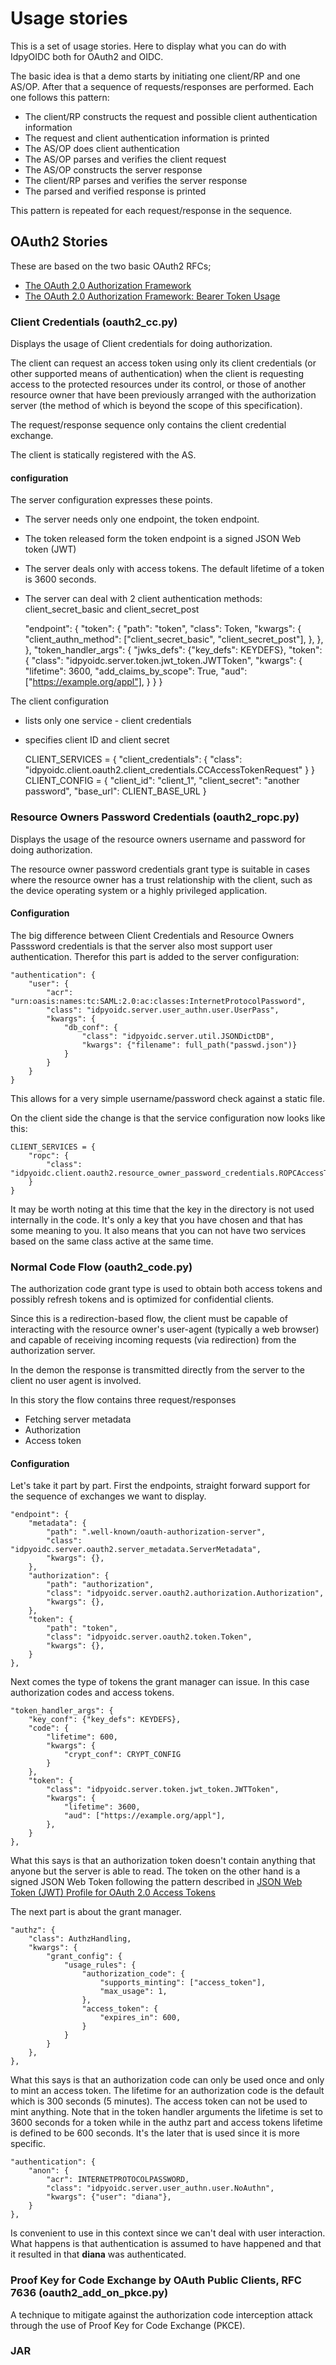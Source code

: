 # Usage stories

This is a set of usage stories.
Here to display what you can do with IdpyOIDC both for OAuth2 and OIDC.

The basic idea is that a demo starts by initiating one client/RP and one AS/OP.
After that a sequence of requests/responses are performed. Each one follows this
pattern:

- The client/RP constructs the request and possible client authentication information
- The request and client authentication information is printed
- The AS/OP does client authentication
- The AS/OP parses and verifies the client request
- The AS/OP constructs the server response
- The client/RP parses and verifies the server response
- The parsed and verified response is printed

This pattern is repeated for each request/response in the sequence.

## OAuth2 Stories

These are based on the two basic OAuth2 RFCs;
* [The OAuth 2.0 Authorization Framework](https://www.rfc-editor.org/rfc/rfc6749)
* [The OAuth 2.0 Authorization Framework: Bearer Token Usage](https://www.rfc-editor.org/rfc/rfc6750)

### Client Credentials (oauth2_cc.py)

Displays the usage of Client credentials for doing authorization.

The client can request an access token using only its client
credentials (or other supported means of authentication) when the
client is requesting access to the protected resources under its
control, or those of another resource owner that have been previously
arranged with the authorization server (the method of which is beyond
the scope of this specification).

The request/response sequence only contains the client credential exchange.

The client is statically registered with the AS.

#### configuration

The server configuration expresses these points.

- The server needs only one endpoint, the token endpoint. 
- The token released form the token endpoint is a signed JSON Web token (JWT)
- The server deals only with access tokens. The default lifetime of a token is 3600
seconds.
- The server can deal with 2 client authentication methods: client_secret_basic and client_secret_post


    "endpoint": {
        "token": {
            "path": "token",
            "class": Token,
            "kwargs": {
                "client_authn_method": ["client_secret_basic", "client_secret_post"],
            },
        },
    },
    "token_handler_args": {
        "jwks_defs": {"key_defs": KEYDEFS},
        "token": {
            "class": "idpyoidc.server.token.jwt_token.JWTToken",
            "kwargs": {
                "lifetime": 3600,
                "add_claims_by_scope": True,
                "aud": ["https://example.org/appl"],
            }
        }
    }

The client configuration

- lists only one service - client credentials
- specifies client ID and client secret


    CLIENT_SERVICES = {
        "client_credentials": {
            "class": "idpyoidc.client.oauth2.client_credentials.CCAccessTokenRequest"
        }
    }
    CLIENT_CONFIG = {
        "client_id": "client_1",
        "client_secret": "another password",
        "base_url": CLIENT_BASE_URL
    }

### Resource Owners Password Credentials (oauth2_ropc.py)

Displays the usage of the resource owners username and password for doing authorization.

The resource owner password credentials grant type is suitable in
cases where the resource owner has a trust relationship with the
client, such as the device operating system or a highly privileged application.

#### Configuration

The big difference between Client Credentials and Resource Owners Passsword credentials
is that the server also most support user authentication. Therefor this 
part is added to the server configuration:

    "authentication": {
        "user": {
            "acr": "urn:oasis:names:tc:SAML:2.0:ac:classes:InternetProtocolPassword",
            "class": "idpyoidc.server.user_authn.user.UserPass",
            "kwargs": {
                "db_conf": {
                    "class": "idpyoidc.server.util.JSONDictDB",
                    "kwargs": {"filename": full_path("passwd.json")}
                }
            }
        }
    }

This allows for a very simple username/password check against a static file.

On the client side the change is that the service configuration now looks
like this:
 
    CLIENT_SERVICES = {
        "ropc": {
            "class": "idpyoidc.client.oauth2.resource_owner_password_credentials.ROPCAccessTokenRequest"
        }
    }

It may be worth noting at this time that the key in the directory is 
not used internally in the code. It's only a key that you have chosen
and that has some meaning to you. It also means that you can not have two
services based on the same class active at the same time.

### Normal Code Flow (oauth2_code.py)

The authorization code grant type is used to obtain both access
tokens and possibly refresh tokens and is optimized for confidential clients.

Since this is a redirection-based flow, the client must be capable of
interacting with the resource owner's user-agent (typically a web
browser) and capable of receiving incoming requests (via redirection)
from the authorization server.

In the demon the response is transmitted directly from the server to the client
no user agent is involved.

In this story the flow contains three request/responses

- Fetching server metadata
- Authorization 
- Access token

#### Configuration

Let's take it part by part.
First the endpoints, straight forward support for the sequence of exchanges we 
want to display.

    "endpoint": {
        "metadata": {
            "path": ".well-known/oauth-authorization-server",
            "class": "idpyoidc.server.oauth2.server_metadata.ServerMetadata",
            "kwargs": {},
        },
        "authorization": {
            "path": "authorization",
            "class": "idpyoidc.server.oauth2.authorization.Authorization",
            "kwargs": {},
        },
        "token": {
            "path": "token",
            "class": "idpyoidc.server.oauth2.token.Token",
            "kwargs": {},
        }
    },

Next comes the type of tokens the grant manager can issue.
In this case authorization codes and access tokens.

    "token_handler_args": {
        "key_conf": {"key_defs": KEYDEFS},
        "code": {
            "lifetime": 600,
            "kwargs": {
                "crypt_conf": CRYPT_CONFIG
            }
        },
        "token": {
            "class": "idpyoidc.server.token.jwt_token.JWTToken",
            "kwargs": {
                "lifetime": 3600,
                "aud": ["https://example.org/appl"],
            },
        }
    },

What this says is that an authorization token doesn't contain anything that
anyone but the server is able to read. The token on the other hand is
a signed JSON Web Token following the pattern described in 
[JSON Web Token (JWT) Profile for OAuth 2.0 Access Tokens](https://datatracker.ietf.org/doc/rfc9068/)

The next part is about the grant manager.

    "authz": {
        "class": AuthzHandling,
        "kwargs": {
            "grant_config": {
                "usage_rules": {
                    "authorization_code": {
                        "supports_minting": ["access_token"],
                        "max_usage": 1,
                    },
                    "access_token": {
                        "expires_in": 600,
                    }
                }
            }
        },
    },

What this says is that an authorization code can only be used once and 
only to mint an access token. The lifetime for an authorization code is
the default which is 300 seconds (5 minutes).
The access token can not be used to mint anything. Note that in the
token handler arguments the lifetime is set to 3600 seconds for a token
while in the authz part and access tokens lifetime is defined to be 
600 seconds. It's the later that is used since it is more specific. 

    "authentication": {
        "anon": {
            "acr": INTERNETPROTOCOLPASSWORD,
            "class": "idpyoidc.server.user_authn.user.NoAuthn",
            "kwargs": {"user": "diana"},
        }
    },

Is convenient to use in this context since we can't deal with user interaction.
What happens is that authentication is assumed to have happened and that
it resulted in that **diana** was authenticated.

### Proof Key for Code Exchange by OAuth Public Clients, RFC 7636 (oauth2_add_on_pkce.py)

A technique to mitigate against the authorization code interception attack through
the use of Proof Key for Code Exchange (PKCE).

### JAR 